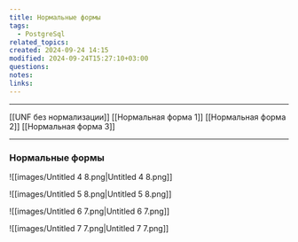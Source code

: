 ```yaml
---
title: Нормальные формы
tags:
  - PostgreSql
related_topics: 
created: 2024-09-24 14:15
modified: 2024-09-24T15:27:10+03:00
questions: 
notes: 
links: 
---
```


---
[[UNF без нормализации]]
[[Нормальная форма 1]]
[[Нормальная форма 2]]
[[Нормальная форма 3]]

---

### Нормальные формы

![[images/Untitled 4 8.png|Untitled 4 8.png]]

![[images/Untitled 5 8.png|Untitled 5 8.png]]

![[images/Untitled 6 7.png|Untitled 6 7.png]]

![[images/Untitled 7 7.png|Untitled 7 7.png]]
